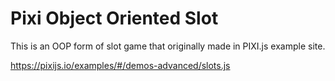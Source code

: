 # Pixi Object Oriented Slot

This is an OOP form of slot game that originally made in PIXI.js example site.

https://pixijs.io/examples/#/demos-advanced/slots.js
